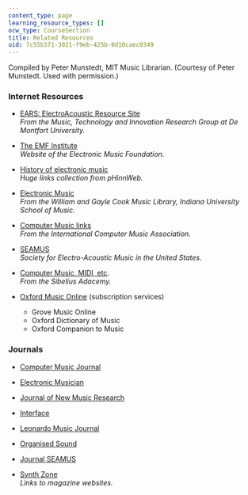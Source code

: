 ```yaml
---
content_type: page
learning_resource_types: []
ocw_type: CourseSection
title: Related Resources
uid: 7c55b371-3021-f9eb-425b-0d10caec0349
---
```


Compiled by Peter Munstedt, MIT Music Librarian. (Courtesy of Peter Munstedt. Used with permission.)

### Internet Resources

*   [EARS: ElectroAcoustic Resource Site](http://www.ears.dmu.ac.uk/)  
    _From the Music, Technology and Innovation Research Group at De Montfort University._
  
*   [The EMF Institute](http://www.emf.org/)  
    _Website of the Electronic Music Foundation._
  
*   [History of electronic music](http://www.phinnweb.org/history)  
    _Huge links collection from pHinnWeb._
  
*   [Electronic Music](https://libraries.indiana.edu/music)  
    _From the William and Gayle Cook Music Library, Indiana University School of Music._
  
*   [Computer Music links](http://www.computermusic.org/page/35/)  
    _From the International Computer Music Association._
  
*   [SEAMUS](https://www.seamusonline.org/)  
    _Society for Electro-Acoustic Music in the United States._
  
*   [Computer Music, MIDI, etc](http://www2.siba.fi/kulttuuripalvelut/computers.html).  
    _From the Sibelius Adacemy._
  
*   [Oxford Music Online](http://www.oxfordmusiconline.com/) (subscription services)
    *   Grove Music Online
    *   Oxford Dictionary of Music
    *   Oxford Companion to Music

### Journals

*   [Computer Music Journal](http://library.mit.edu/item/000294766)
  
*   [Electronic Musician](http://library.mit.edu/item/000350194)
  
*   [Journal of New Music Research](http://library.mit.edu/item/000695165)
  
*   [Interface](http://library.mit.edu/item/000291757)
  
*   [Leonardo Music Journal](http://library.mit.edu/item/000659825)
  
*   [Organised Sound](http://library.mit.edu/item/000806911)
  
*   [Journal SEAMUS](http://library.mit.edu/item/000660625)
  
*   [Synth Zone](http://www.synthzone.com/mags.htm)  
    _Links to magazine websites._